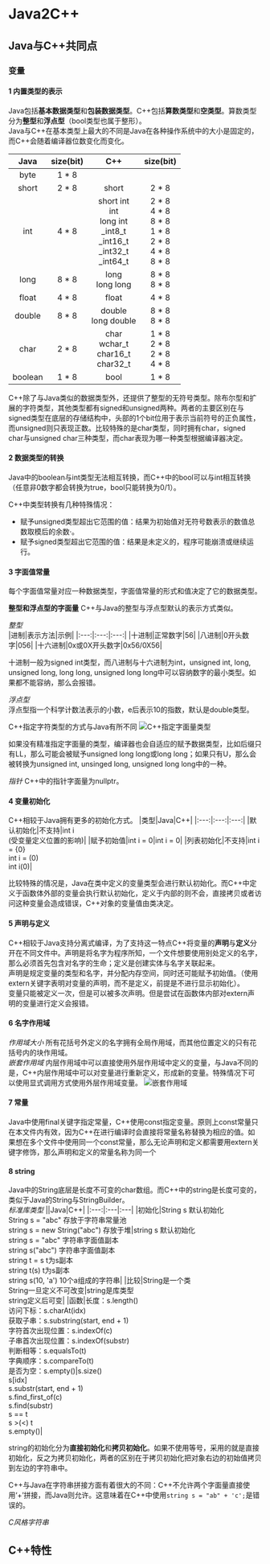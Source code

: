# Java2C++



## Java与C++共同点

### 变量
#### 1 内置类型的表示
Java包括**基本数据类型**和**包装数据类型**。C++包括**算数类型**和**空类型**。算数类型分为**整型**和**浮点型**（bool类型也属于整形）。  
Java与C++在基本类型上最大的不同是Java在各种操作系统中的大小是固定的，而C++会随着编译器位数变化而变化。  

|Java|size(bit)|C++|size(bit)|
|:---:|:---:|:---:|:---:|
|byte|1 * 8|
|short|2 * 8|short|2 * 8|
|int|4 * 8|short int</br>int</br>long int</br>_int8_t</br>_int16_t</br>_int32_t</br>_int64_t|2 * 8</br>4 * 8</br>8 * 8</br>1 * 8</br>2 * 8</br>4 * 8</br>8 * 8|
|long|8 * 8|long</br>long long|8 * 8</br>8 * 8|
|float|4 * 8|float|4 * 8|
|double|8 * 8|double</br>long double|8 * 8</br>8 * 8|
|char|2 * 8|char</br>wchar_t</br>char16_t</br>char32_t|1 * 8</br>2 * 8</br>2 * 8</br>4 * 8|
|boolean|1 * 8|bool|1 * 8|

C++除了与Java类似的数据类型外，还提供了整型的无符号类型。除布尔型和扩展的字符类型，其他类型都有signed和unsigned两种。两者的主要区别在与signed类型在底层的存储结构中，头部的1个bit位用于表示当前符号的正负属性，而unsigned则只表现正数。比较特殊的是char类型，同时拥有char，signed char与unsigned char三种类型，而char表现为哪一种类型根据编译器决定。

#### 2 数据类型的转换
Java中的boolean与int类型无法相互转换，而C++中的bool可以与int相互转换（任意非0数字都会转换为true，bool只能转换为0/1）。  

C++中类型转换有几种特殊情况：
- 赋予unsigned类型超出它范围的值：结果为初始值对无符号数表示的数值总数取模后的余数·。
- 赋予signed类型超出它范围的值：结果是未定义的，程序可能崩溃或继续运行。

#### 3 字面值常量
每个字面值常量对应一种数据类型，字面值常量的形式和值决定了它的数据类型。  

**整型和浮点型的字面量**
C++与Java的整型与浮点型默认的表示方式类似。  

*整型*  
|进制|表示方法|示例|
|:---:|:---:|:---:|
|十进制|正常数字|56|
|八进制|0开头数字|056|
|十六进制|0x或0X开头数字|0x56/0X56|

十进制一般为signed int类型，而八进制与十六进制为int，unsigned int, long, unsigned long, long long, unsigned long long中可以容纳数字的最小类型。如果都不能容纳，那么会报错。

*浮点型*  
浮点型指一个科学计数法表示的小数，e后表示10的指数，默认是double类型。

C++指定字符类型的方式与Java有所不同
![C++指定字面量类型](./imgs/1_指定字面量类型的方法.png)

如果没有精准指定字面量的类型，编译器也会自适应的赋予数据类型，比如后缀只有LL，那么可能会被赋予unsigned long long或long long；如果只有U，那么会被转换为unsigned int, unsinged long, unsigned long long中的一种。 

*指针*
C++中的指针字面量为nullptr。 

#### 4 变量初始化
C++相较于Java拥有更多的初始化方式。
|类型|Java|C++|
|:---:|:---:|:---:|
|默认初始化|不支持|int i</br>(受变量定义位置的影响)|
|赋予初始值|int i = 0|int i = 0|
|列表初始化|不支持|int i = {0}</br>int i = (0)</br>int i(0)|

比较特殊的情况是，Java在类中定义的变量类型会进行默认初始化。而C++中定义于函数体外部的变量会执行默认初始化，定义于内部的则不会，直接拷贝或者访问这种变量会造成错误，C++对象的变量值由类决定。

#### 5 声明与定义
C++相较于Java支持分离式编译，为了支持这一特点C++将变量的**声明**与**定义**分开在不同文件中。声明是将名字为程序所知，一个文件想要使用别处定义的名字，那么必须首先包含对名字的生命；定义是创建实体与名字关联起来。  
声明是规定变量的类型和名字，并分配内存空间，同时还可能赋予初始值。（使用extern关键字表明对变量的声明，而不是定义，前提是不进行显示初始化）。  
变量只能被定义一次，但是可以被多次声明。但是尝试在函数体内部对extern声明的变量进行定义会报错。  

#### 6 名字作用域
*作用域大小*
所有花括号外定义的名字拥有全局作用域，而其他位置定义的只有花括号内的块作用域。  
*嵌套作用域*
内层作用域中可以直接使用外层作用域中定义的变量，与Java不同的是，C++内层作用域中可以对变量进行重新定义，形成新的变量。特殊情况下可以使用显式调用方式使用外层作用域变量。
![嵌套作用域](imgs/2_嵌套作用域.png)

#### 7 常量
Java中使用final关键字指定常量，C++使用const指定变量。原则上const常量只在本文件内有效，因为C++在进行编译时会直接将常量名称替换为相应的值。如果想在多个文件中使用同一个const常量，那么无论声明和定义都需要用extern关键字修饰，那么声明和定义的常量名称为同一个

#### 8 string
Java中的String底层是长度不可变的char数组。而C++中的string是长度可变的，类似于Java的String与StringBuilder。  
*标准库类型*
||Java|C++|
|:---:|:---|:---|
|初始化|String s  默认初始化</br>String s = "abc"  存放于字符串常量池</br>string s = new String("abc")  存放于堆|string s 默认初始化</br>string s = "abc"  字符串字面值副本</br>string s("abc")  字符串字面值副本</br>string t = s t为s副本</br>string t(s)  t为s副本</br>string s(10, 'a')  10个a组成的字符串|
|比较|String是一个类</br>String一旦定义不可改变|string是库类型</br>string定义后可变|
|函数|长度：s.length()</br>访问下标：s.charAt(idx)</br>获取子串：s.substring(start, end + 1)</br>字符首次出现位置：s.indexOf(c)</br>子串首次出现位置：s.indexOf(substr)</br>判断相等：s.equalsTo(t)</br>字典顺序：s.compareTo(t)</br>是否为空：s.empty()|s.size()</br>s[idx]</br>s.substr(start, end + 1)</br>s.find_first_of(c)</br>s.find(substr)</br>s == t</br>s >(<) t</br>s.empty()|

string的初始化分为**直接初始化**和**拷贝初始化**。如果不使用等号，采用的就是直接初始化，反之为拷贝初始化，两者的区别在于拷贝初始化把对象右边的初始值拷贝到左边的字符串中。  

C++与Java在字符串拼接方面有着很大的不同：C++不允许两个字面量直接使用‘+’拼接，而Java则允许。这意味着在C++中使用`string s = "ab" + 'c';`是错误的。  


*C风格字符串*


## C++特性
